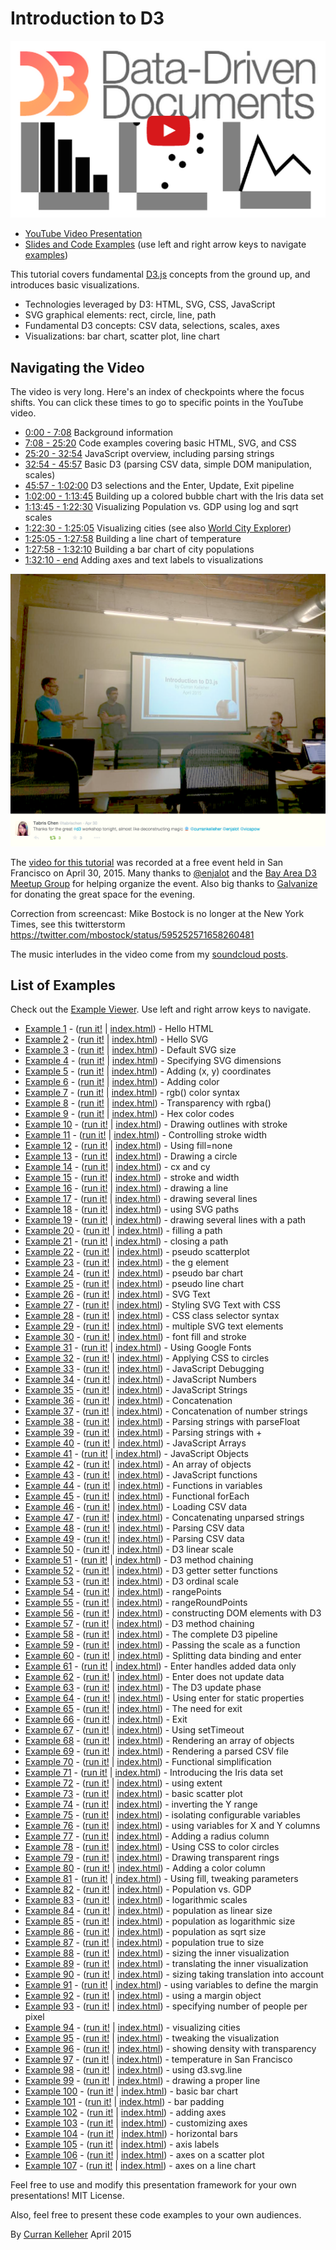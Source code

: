 # Introduction to D3

[![](D3Thumbnail.png)](https://www.youtube.com/watch?v=8jvoTV54nXw)

 * [YouTube Video Presentation](https://www.youtube.com/watch?v=8jvoTV54nXw)
 * [Slides and Code Examples](http://curran.github.io/screencasts/introToD3/examples/viewer/#/) (use left and right arrow keys to navigate [examples](http://curran.github.io/screencasts/introToD3/examples/viewer/#/1))

This tutorial covers fundamental [D3.js](http://d3js.org/) concepts from the ground up, and introduces basic visualizations.

 * Technologies leveraged by D3: HTML, SVG, CSS, JavaScript
 * SVG graphical elements: rect, circle, line, path
 * Fundamental D3 concepts: CSV data, selections, scales, axes
 * Visualizations: bar chart, scatter plot, line chart

## Navigating the Video

The video is very long. Here's an index of checkpoints where the focus shifts. You can click these times to go to specific points in the YouTube video.

 * [0:00 - 7:08](https://youtu.be/8jvoTV54nXw) Background information
 * [7:08 - 25:20](https://youtu.be/8jvoTV54nXw?t=7m8s) Code examples covering basic HTML, SVG, and CSS
 * [25:20 - 32:54](https://youtu.be/8jvoTV54nXw?t=25m20s) JavaScript overview, including parsing strings
 * [32:54 - 45:57](https://youtu.be/8jvoTV54nXw?t=32m54s) Basic D3 (parsing CSV data, simple DOM manipulation, scales)
 * [45:57 - 1:02:00](https://youtu.be/8jvoTV54nXw?t=45m57s) D3 selections and the Enter, Update, Exit pipeline
 * [1:02:00 - 1:13:45](https://youtu.be/8jvoTV54nXw?t=1h2m) Building up a colored bubble chart with the Iris data set
 * [1:13:45 - 1:22:30](https://youtu.be/8jvoTV54nXw?t=1h13m45s) Visualizing Population vs. GDP using log and sqrt scales
 * [1:22:30 - 1:25:05](https://youtu.be/8jvoTV54nXw?t=1h22m30s) Visualizing cities (see also [World City Explorer](http://bl.ocks.org/curran/752b97cef3f880a813ab))
 * [1:25:05 - 1:27:58](https://youtu.be/8jvoTV54nXw?t=1h25m5s) Building a line chart of temperature
 * [1:27:58 - 1:32:10](https://youtu.be/8jvoTV54nXw?t=1h27m58s) Building a bar chart of city populations
 * [1:32:10 - end](https://youtu.be/8jvoTV54nXw?t=1h32m10s) Adding axes and text labels to visualizations

![](picFromEvent.png)

The [video for this tutorial](http://www.galvanize.com/) was recorded at a free event held in San Francisco on April 30, 2015. Many thanks to [@enjalot](https://twitter.com/enjalot) and the [Bay Area D3 Meetup Group](http://www.meetup.com/Bay-Area-d3-User-Group/) for helping organize the event. Also big thanks to [Galvanize](http://www.galvanize.com/) for donating the great space for the evening.

Correction from screencast: Mike Bostock is no longer at the New York Times, see this twitterstorm https://twitter.com/mbostock/status/595252571658260481

The music interludes in the video come from my [soundcloud posts](https://soundcloud.com/curran).

## List of Examples

Check out the [Example Viewer](http://curran.github.io/screencasts/introToD3/examples/viewer/#/1). Use left and right arrow keys to navigate.

 * [Example 1](http://curran.github.io/screencasts/introToD3/examples/viewer/#/1) - ([run it!](http://curran.github.io/screencasts/introToD3/examples/code/snapshot01) | [index.html](http://curran.github.io/screencasts/introToD3/examples/viewer/#/1/index.html)) - Hello HTML
 * [Example 2](http://curran.github.io/screencasts/introToD3/examples/viewer/#/2) - ([run it!](http://curran.github.io/screencasts/introToD3/examples/code/snapshot02) | [index.html](http://curran.github.io/screencasts/introToD3/examples/viewer/#/2/index.html)) - Hello SVG
 * [Example 3](http://curran.github.io/screencasts/introToD3/examples/viewer/#/3) - ([run it!](http://curran.github.io/screencasts/introToD3/examples/code/snapshot03) | [index.html](http://curran.github.io/screencasts/introToD3/examples/viewer/#/3/index.html)) - Default SVG size
 * [Example 4](http://curran.github.io/screencasts/introToD3/examples/viewer/#/4) - ([run it!](http://curran.github.io/screencasts/introToD3/examples/code/snapshot04) | [index.html](http://curran.github.io/screencasts/introToD3/examples/viewer/#/4/index.html)) - Specifying SVG dimensions
 * [Example 5](http://curran.github.io/screencasts/introToD3/examples/viewer/#/5) - ([run it!](http://curran.github.io/screencasts/introToD3/examples/code/snapshot05) | [index.html](http://curran.github.io/screencasts/introToD3/examples/viewer/#/5/index.html)) - Adding (x, y) coordinates
 * [Example 6](http://curran.github.io/screencasts/introToD3/examples/viewer/#/6) - ([run it!](http://curran.github.io/screencasts/introToD3/examples/code/snapshot06) | [index.html](http://curran.github.io/screencasts/introToD3/examples/viewer/#/6/index.html)) - Adding color
 * [Example 7](http://curran.github.io/screencasts/introToD3/examples/viewer/#/7) - ([run it!](http://curran.github.io/screencasts/introToD3/examples/code/snapshot07) | [index.html](http://curran.github.io/screencasts/introToD3/examples/viewer/#/7/index.html)) - rgb() color syntax
 * [Example 8](http://curran.github.io/screencasts/introToD3/examples/viewer/#/8) - ([run it!](http://curran.github.io/screencasts/introToD3/examples/code/snapshot08) | [index.html](http://curran.github.io/screencasts/introToD3/examples/viewer/#/8/index.html)) - Transparency with rgba()
 * [Example 9](http://curran.github.io/screencasts/introToD3/examples/viewer/#/9) - ([run it!](http://curran.github.io/screencasts/introToD3/examples/code/snapshot09) | [index.html](http://curran.github.io/screencasts/introToD3/examples/viewer/#/9/index.html)) - Hex color codes
 * [Example 10](http://curran.github.io/screencasts/introToD3/examples/viewer/#/10) - ([run it!](http://curran.github.io/screencasts/introToD3/examples/code/snapshot10) | [index.html](http://curran.github.io/screencasts/introToD3/examples/viewer/#/10/index.html)) - Drawing outlines with stroke
 * [Example 11](http://curran.github.io/screencasts/introToD3/examples/viewer/#/11) - ([run it!](http://curran.github.io/screencasts/introToD3/examples/code/snapshot11) | [index.html](http://curran.github.io/screencasts/introToD3/examples/viewer/#/11/index.html)) - Controlling stroke width
 * [Example 12](http://curran.github.io/screencasts/introToD3/examples/viewer/#/12) - ([run it!](http://curran.github.io/screencasts/introToD3/examples/code/snapshot12) | [index.html](http://curran.github.io/screencasts/introToD3/examples/viewer/#/12/index.html)) - Using fill=none
 * [Example 13](http://curran.github.io/screencasts/introToD3/examples/viewer/#/13) - ([run it!](http://curran.github.io/screencasts/introToD3/examples/code/snapshot13) | [index.html](http://curran.github.io/screencasts/introToD3/examples/viewer/#/13/index.html)) - Drawing a circle
 * [Example 14](http://curran.github.io/screencasts/introToD3/examples/viewer/#/14) - ([run it!](http://curran.github.io/screencasts/introToD3/examples/code/snapshot14) | [index.html](http://curran.github.io/screencasts/introToD3/examples/viewer/#/14/index.html)) - cx and cy
 * [Example 15](http://curran.github.io/screencasts/introToD3/examples/viewer/#/15) - ([run it!](http://curran.github.io/screencasts/introToD3/examples/code/snapshot15) | [index.html](http://curran.github.io/screencasts/introToD3/examples/viewer/#/15/index.html)) - stroke and width
 * [Example 16](http://curran.github.io/screencasts/introToD3/examples/viewer/#/16) - ([run it!](http://curran.github.io/screencasts/introToD3/examples/code/snapshot16) | [index.html](http://curran.github.io/screencasts/introToD3/examples/viewer/#/16/index.html)) - drawing a line
 * [Example 17](http://curran.github.io/screencasts/introToD3/examples/viewer/#/17) - ([run it!](http://curran.github.io/screencasts/introToD3/examples/code/snapshot17) | [index.html](http://curran.github.io/screencasts/introToD3/examples/viewer/#/17/index.html)) - drawing several lines
 * [Example 18](http://curran.github.io/screencasts/introToD3/examples/viewer/#/18) - ([run it!](http://curran.github.io/screencasts/introToD3/examples/code/snapshot18) | [index.html](http://curran.github.io/screencasts/introToD3/examples/viewer/#/18/index.html)) - using SVG paths
 * [Example 19](http://curran.github.io/screencasts/introToD3/examples/viewer/#/19) - ([run it!](http://curran.github.io/screencasts/introToD3/examples/code/snapshot19) | [index.html](http://curran.github.io/screencasts/introToD3/examples/viewer/#/19/index.html)) - drawing several lines with a path
 * [Example 20](http://curran.github.io/screencasts/introToD3/examples/viewer/#/20) - ([run it!](http://curran.github.io/screencasts/introToD3/examples/code/snapshot20) | [index.html](http://curran.github.io/screencasts/introToD3/examples/viewer/#/20/index.html)) - filling a path
 * [Example 21](http://curran.github.io/screencasts/introToD3/examples/viewer/#/21) - ([run it!](http://curran.github.io/screencasts/introToD3/examples/code/snapshot21) | [index.html](http://curran.github.io/screencasts/introToD3/examples/viewer/#/21/index.html)) - closing a path
 * [Example 22](http://curran.github.io/screencasts/introToD3/examples/viewer/#/22) - ([run it!](http://curran.github.io/screencasts/introToD3/examples/code/snapshot22) | [index.html](http://curran.github.io/screencasts/introToD3/examples/viewer/#/22/index.html)) - pseudo scatterplot
 * [Example 23](http://curran.github.io/screencasts/introToD3/examples/viewer/#/23) - ([run it!](http://curran.github.io/screencasts/introToD3/examples/code/snapshot23) | [index.html](http://curran.github.io/screencasts/introToD3/examples/viewer/#/23/index.html)) - the g element
 * [Example 24](http://curran.github.io/screencasts/introToD3/examples/viewer/#/24) - ([run it!](http://curran.github.io/screencasts/introToD3/examples/code/snapshot24) | [index.html](http://curran.github.io/screencasts/introToD3/examples/viewer/#/24/index.html)) - pseudo bar chart
 * [Example 25](http://curran.github.io/screencasts/introToD3/examples/viewer/#/25) - ([run it!](http://curran.github.io/screencasts/introToD3/examples/code/snapshot25) | [index.html](http://curran.github.io/screencasts/introToD3/examples/viewer/#/25/index.html)) - pseudo line chart
 * [Example 26](http://curran.github.io/screencasts/introToD3/examples/viewer/#/26) - ([run it!](http://curran.github.io/screencasts/introToD3/examples/code/snapshot26) | [index.html](http://curran.github.io/screencasts/introToD3/examples/viewer/#/26/index.html)) - SVG Text
 * [Example 27](http://curran.github.io/screencasts/introToD3/examples/viewer/#/27) - ([run it!](http://curran.github.io/screencasts/introToD3/examples/code/snapshot27) | [index.html](http://curran.github.io/screencasts/introToD3/examples/viewer/#/27/index.html)) - Styling SVG Text with CSS
 * [Example 28](http://curran.github.io/screencasts/introToD3/examples/viewer/#/28) - ([run it!](http://curran.github.io/screencasts/introToD3/examples/code/snapshot28) | [index.html](http://curran.github.io/screencasts/introToD3/examples/viewer/#/28/index.html)) - CSS class selector syntax
 * [Example 29](http://curran.github.io/screencasts/introToD3/examples/viewer/#/29) - ([run it!](http://curran.github.io/screencasts/introToD3/examples/code/snapshot29) | [index.html](http://curran.github.io/screencasts/introToD3/examples/viewer/#/29/index.html)) - multiple SVG text elements
 * [Example 30](http://curran.github.io/screencasts/introToD3/examples/viewer/#/30) - ([run it!](http://curran.github.io/screencasts/introToD3/examples/code/snapshot30) | [index.html](http://curran.github.io/screencasts/introToD3/examples/viewer/#/30/index.html)) - font fill and stroke
 * [Example 31](http://curran.github.io/screencasts/introToD3/examples/viewer/#/31) - ([run it!](http://curran.github.io/screencasts/introToD3/examples/code/snapshot31) | [index.html](http://curran.github.io/screencasts/introToD3/examples/viewer/#/31/index.html)) - Using Google Fonts
 * [Example 32](http://curran.github.io/screencasts/introToD3/examples/viewer/#/32) - ([run it!](http://curran.github.io/screencasts/introToD3/examples/code/snapshot32) | [index.html](http://curran.github.io/screencasts/introToD3/examples/viewer/#/32/index.html)) - Applying CSS to circles
 * [Example 33](http://curran.github.io/screencasts/introToD3/examples/viewer/#/33) - ([run it!](http://curran.github.io/screencasts/introToD3/examples/code/snapshot33) | [index.html](http://curran.github.io/screencasts/introToD3/examples/viewer/#/33/index.html)) - JavaScript Debugging
 * [Example 34](http://curran.github.io/screencasts/introToD3/examples/viewer/#/34) - ([run it!](http://curran.github.io/screencasts/introToD3/examples/code/snapshot34) | [index.html](http://curran.github.io/screencasts/introToD3/examples/viewer/#/34/index.html)) - JavaScript Numbers
 * [Example 35](http://curran.github.io/screencasts/introToD3/examples/viewer/#/35) - ([run it!](http://curran.github.io/screencasts/introToD3/examples/code/snapshot35) | [index.html](http://curran.github.io/screencasts/introToD3/examples/viewer/#/35/index.html)) - JavaScript Strings
 * [Example 36](http://curran.github.io/screencasts/introToD3/examples/viewer/#/36) - ([run it!](http://curran.github.io/screencasts/introToD3/examples/code/snapshot36) | [index.html](http://curran.github.io/screencasts/introToD3/examples/viewer/#/36/index.html)) - Concatenation
 * [Example 37](http://curran.github.io/screencasts/introToD3/examples/viewer/#/37) - ([run it!](http://curran.github.io/screencasts/introToD3/examples/code/snapshot37) | [index.html](http://curran.github.io/screencasts/introToD3/examples/viewer/#/37/index.html)) - Concatenation of number strings
 * [Example 38](http://curran.github.io/screencasts/introToD3/examples/viewer/#/38) - ([run it!](http://curran.github.io/screencasts/introToD3/examples/code/snapshot38) | [index.html](http://curran.github.io/screencasts/introToD3/examples/viewer/#/38/index.html)) - Parsing strings with parseFloat
 * [Example 39](http://curran.github.io/screencasts/introToD3/examples/viewer/#/39) - ([run it!](http://curran.github.io/screencasts/introToD3/examples/code/snapshot39) | [index.html](http://curran.github.io/screencasts/introToD3/examples/viewer/#/39/index.html)) - Parsing strings with +
 * [Example 40](http://curran.github.io/screencasts/introToD3/examples/viewer/#/40) - ([run it!](http://curran.github.io/screencasts/introToD3/examples/code/snapshot40) | [index.html](http://curran.github.io/screencasts/introToD3/examples/viewer/#/40/index.html)) - JavaScript Arrays
 * [Example 41](http://curran.github.io/screencasts/introToD3/examples/viewer/#/41) - ([run it!](http://curran.github.io/screencasts/introToD3/examples/code/snapshot41) | [index.html](http://curran.github.io/screencasts/introToD3/examples/viewer/#/41/index.html)) - JavaScript Objects
 * [Example 42](http://curran.github.io/screencasts/introToD3/examples/viewer/#/42) - ([run it!](http://curran.github.io/screencasts/introToD3/examples/code/snapshot42) | [index.html](http://curran.github.io/screencasts/introToD3/examples/viewer/#/42/index.html)) - An array of objects
 * [Example 43](http://curran.github.io/screencasts/introToD3/examples/viewer/#/43) - ([run it!](http://curran.github.io/screencasts/introToD3/examples/code/snapshot43) | [index.html](http://curran.github.io/screencasts/introToD3/examples/viewer/#/43/index.html)) - JavaScript functions
 * [Example 44](http://curran.github.io/screencasts/introToD3/examples/viewer/#/44) - ([run it!](http://curran.github.io/screencasts/introToD3/examples/code/snapshot44) | [index.html](http://curran.github.io/screencasts/introToD3/examples/viewer/#/44/index.html)) - Functions in variables
 * [Example 45](http://curran.github.io/screencasts/introToD3/examples/viewer/#/45) - ([run it!](http://curran.github.io/screencasts/introToD3/examples/code/snapshot45) | [index.html](http://curran.github.io/screencasts/introToD3/examples/viewer/#/45/index.html)) - Functional forEach
 * [Example 46](http://curran.github.io/screencasts/introToD3/examples/viewer/#/46) - ([run it!](http://curran.github.io/screencasts/introToD3/examples/code/snapshot46) | [index.html](http://curran.github.io/screencasts/introToD3/examples/viewer/#/46/index.html)) - Loading CSV data
 * [Example 47](http://curran.github.io/screencasts/introToD3/examples/viewer/#/47) - ([run it!](http://curran.github.io/screencasts/introToD3/examples/code/snapshot47) | [index.html](http://curran.github.io/screencasts/introToD3/examples/viewer/#/47/index.html)) - Concatenating unparsed strings
 * [Example 48](http://curran.github.io/screencasts/introToD3/examples/viewer/#/48) - ([run it!](http://curran.github.io/screencasts/introToD3/examples/code/snapshot48) | [index.html](http://curran.github.io/screencasts/introToD3/examples/viewer/#/48/index.html)) - Parsing CSV data
 * [Example 49](http://curran.github.io/screencasts/introToD3/examples/viewer/#/49) - ([run it!](http://curran.github.io/screencasts/introToD3/examples/code/snapshot49) | [index.html](http://curran.github.io/screencasts/introToD3/examples/viewer/#/49/index.html)) - Parsing CSV data
 * [Example 50](http://curran.github.io/screencasts/introToD3/examples/viewer/#/50) - ([run it!](http://curran.github.io/screencasts/introToD3/examples/code/snapshot50) | [index.html](http://curran.github.io/screencasts/introToD3/examples/viewer/#/50/index.html)) - D3 linear scale
 * [Example 51](http://curran.github.io/screencasts/introToD3/examples/viewer/#/51) - ([run it!](http://curran.github.io/screencasts/introToD3/examples/code/snapshot51) | [index.html](http://curran.github.io/screencasts/introToD3/examples/viewer/#/51/index.html)) - D3 method chaining
 * [Example 52](http://curran.github.io/screencasts/introToD3/examples/viewer/#/52) - ([run it!](http://curran.github.io/screencasts/introToD3/examples/code/snapshot52) | [index.html](http://curran.github.io/screencasts/introToD3/examples/viewer/#/52/index.html)) - D3 getter setter functions
 * [Example 53](http://curran.github.io/screencasts/introToD3/examples/viewer/#/53) - ([run it!](http://curran.github.io/screencasts/introToD3/examples/code/snapshot53) | [index.html](http://curran.github.io/screencasts/introToD3/examples/viewer/#/53/index.html)) - D3 ordinal scale
 * [Example 54](http://curran.github.io/screencasts/introToD3/examples/viewer/#/54) - ([run it!](http://curran.github.io/screencasts/introToD3/examples/code/snapshot54) | [index.html](http://curran.github.io/screencasts/introToD3/examples/viewer/#/54/index.html)) - rangePoints
 * [Example 55](http://curran.github.io/screencasts/introToD3/examples/viewer/#/55) - ([run it!](http://curran.github.io/screencasts/introToD3/examples/code/snapshot55) | [index.html](http://curran.github.io/screencasts/introToD3/examples/viewer/#/55/index.html)) - rangeRoundPoints
 * [Example 56](http://curran.github.io/screencasts/introToD3/examples/viewer/#/56) - ([run it!](http://curran.github.io/screencasts/introToD3/examples/code/snapshot56) | [index.html](http://curran.github.io/screencasts/introToD3/examples/viewer/#/56/index.html)) - constructing DOM elements with D3
 * [Example 57](http://curran.github.io/screencasts/introToD3/examples/viewer/#/57) - ([run it!](http://curran.github.io/screencasts/introToD3/examples/code/snapshot57) | [index.html](http://curran.github.io/screencasts/introToD3/examples/viewer/#/57/index.html)) - D3 method chaining
 * [Example 58](http://curran.github.io/screencasts/introToD3/examples/viewer/#/58) - ([run it!](http://curran.github.io/screencasts/introToD3/examples/code/snapshot58) | [index.html](http://curran.github.io/screencasts/introToD3/examples/viewer/#/58/index.html)) - The complete D3 pipeline
 * [Example 59](http://curran.github.io/screencasts/introToD3/examples/viewer/#/59) - ([run it!](http://curran.github.io/screencasts/introToD3/examples/code/snapshot59) | [index.html](http://curran.github.io/screencasts/introToD3/examples/viewer/#/59/index.html)) - Passing the scale as a function
 * [Example 60](http://curran.github.io/screencasts/introToD3/examples/viewer/#/60) - ([run it!](http://curran.github.io/screencasts/introToD3/examples/code/snapshot60) | [index.html](http://curran.github.io/screencasts/introToD3/examples/viewer/#/60/index.html)) - Splitting data binding and enter
 * [Example 61](http://curran.github.io/screencasts/introToD3/examples/viewer/#/61) - ([run it!](http://curran.github.io/screencasts/introToD3/examples/code/snapshot61) | [index.html](http://curran.github.io/screencasts/introToD3/examples/viewer/#/61/index.html)) - Enter handles added data only
 * [Example 62](http://curran.github.io/screencasts/introToD3/examples/viewer/#/62) - ([run it!](http://curran.github.io/screencasts/introToD3/examples/code/snapshot62) | [index.html](http://curran.github.io/screencasts/introToD3/examples/viewer/#/62/index.html)) - Enter does not update data
 * [Example 63](http://curran.github.io/screencasts/introToD3/examples/viewer/#/63) - ([run it!](http://curran.github.io/screencasts/introToD3/examples/code/snapshot63) | [index.html](http://curran.github.io/screencasts/introToD3/examples/viewer/#/63/index.html)) - The D3 update phase
 * [Example 64](http://curran.github.io/screencasts/introToD3/examples/viewer/#/64) - ([run it!](http://curran.github.io/screencasts/introToD3/examples/code/snapshot64) | [index.html](http://curran.github.io/screencasts/introToD3/examples/viewer/#/64/index.html)) - Using enter for static properties
 * [Example 65](http://curran.github.io/screencasts/introToD3/examples/viewer/#/65) - ([run it!](http://curran.github.io/screencasts/introToD3/examples/code/snapshot65) | [index.html](http://curran.github.io/screencasts/introToD3/examples/viewer/#/65/index.html)) - The need for exit
 * [Example 66](http://curran.github.io/screencasts/introToD3/examples/viewer/#/66) - ([run it!](http://curran.github.io/screencasts/introToD3/examples/code/snapshot66) | [index.html](http://curran.github.io/screencasts/introToD3/examples/viewer/#/66/index.html)) - Exit
 * [Example 67](http://curran.github.io/screencasts/introToD3/examples/viewer/#/67) - ([run it!](http://curran.github.io/screencasts/introToD3/examples/code/snapshot67) | [index.html](http://curran.github.io/screencasts/introToD3/examples/viewer/#/67/index.html)) - Using setTimeout
 * [Example 68](http://curran.github.io/screencasts/introToD3/examples/viewer/#/68) - ([run it!](http://curran.github.io/screencasts/introToD3/examples/code/snapshot68) | [index.html](http://curran.github.io/screencasts/introToD3/examples/viewer/#/68/index.html)) - Rendering an array of objects
 * [Example 69](http://curran.github.io/screencasts/introToD3/examples/viewer/#/69) - ([run it!](http://curran.github.io/screencasts/introToD3/examples/code/snapshot69) | [index.html](http://curran.github.io/screencasts/introToD3/examples/viewer/#/69/index.html)) - Rendering a parsed CSV file
 * [Example 70](http://curran.github.io/screencasts/introToD3/examples/viewer/#/70) - ([run it!](http://curran.github.io/screencasts/introToD3/examples/code/snapshot70) | [index.html](http://curran.github.io/screencasts/introToD3/examples/viewer/#/70/index.html)) - Functional simplification
 * [Example 71](http://curran.github.io/screencasts/introToD3/examples/viewer/#/71) - ([run it!](http://curran.github.io/screencasts/introToD3/examples/code/snapshot71) | [index.html](http://curran.github.io/screencasts/introToD3/examples/viewer/#/71/index.html)) - Introducing the Iris data set
 * [Example 72](http://curran.github.io/screencasts/introToD3/examples/viewer/#/72) - ([run it!](http://curran.github.io/screencasts/introToD3/examples/code/snapshot72) | [index.html](http://curran.github.io/screencasts/introToD3/examples/viewer/#/72/index.html)) - using extent
 * [Example 73](http://curran.github.io/screencasts/introToD3/examples/viewer/#/73) - ([run it!](http://curran.github.io/screencasts/introToD3/examples/code/snapshot73) | [index.html](http://curran.github.io/screencasts/introToD3/examples/viewer/#/73/index.html)) - basic scatter plot
 * [Example 74](http://curran.github.io/screencasts/introToD3/examples/viewer/#/74) - ([run it!](http://curran.github.io/screencasts/introToD3/examples/code/snapshot74) | [index.html](http://curran.github.io/screencasts/introToD3/examples/viewer/#/74/index.html)) - inverting the Y range
 * [Example 75](http://curran.github.io/screencasts/introToD3/examples/viewer/#/75) - ([run it!](http://curran.github.io/screencasts/introToD3/examples/code/snapshot75) | [index.html](http://curran.github.io/screencasts/introToD3/examples/viewer/#/75/index.html)) - isolating configurable variables
 * [Example 76](http://curran.github.io/screencasts/introToD3/examples/viewer/#/76) - ([run it!](http://curran.github.io/screencasts/introToD3/examples/code/snapshot76) | [index.html](http://curran.github.io/screencasts/introToD3/examples/viewer/#/76/index.html)) - using variables for X and Y columns
 * [Example 77](http://curran.github.io/screencasts/introToD3/examples/viewer/#/77) - ([run it!](http://curran.github.io/screencasts/introToD3/examples/code/snapshot77) | [index.html](http://curran.github.io/screencasts/introToD3/examples/viewer/#/77/index.html)) - Adding a radius column
 * [Example 78](http://curran.github.io/screencasts/introToD3/examples/viewer/#/78) - ([run it!](http://curran.github.io/screencasts/introToD3/examples/code/snapshot78) | [index.html](http://curran.github.io/screencasts/introToD3/examples/viewer/#/78/index.html)) - Using CSS to color circles
 * [Example 79](http://curran.github.io/screencasts/introToD3/examples/viewer/#/79) - ([run it!](http://curran.github.io/screencasts/introToD3/examples/code/snapshot79) | [index.html](http://curran.github.io/screencasts/introToD3/examples/viewer/#/79/index.html)) - Drawing transparent rings
 * [Example 80](http://curran.github.io/screencasts/introToD3/examples/viewer/#/80) - ([run it!](http://curran.github.io/screencasts/introToD3/examples/code/snapshot80) | [index.html](http://curran.github.io/screencasts/introToD3/examples/viewer/#/80/index.html)) - Adding a color column
 * [Example 81](http://curran.github.io/screencasts/introToD3/examples/viewer/#/81) - ([run it!](http://curran.github.io/screencasts/introToD3/examples/code/snapshot81) | [index.html](http://curran.github.io/screencasts/introToD3/examples/viewer/#/81/index.html)) - Using fill, tweaking parameters
 * [Example 82](http://curran.github.io/screencasts/introToD3/examples/viewer/#/82) - ([run it!](http://curran.github.io/screencasts/introToD3/examples/code/snapshot82) | [index.html](http://curran.github.io/screencasts/introToD3/examples/viewer/#/82/index.html)) - Population vs. GDP
 * [Example 83](http://curran.github.io/screencasts/introToD3/examples/viewer/#/83) - ([run it!](http://curran.github.io/screencasts/introToD3/examples/code/snapshot83) | [index.html](http://curran.github.io/screencasts/introToD3/examples/viewer/#/83/index.html)) - logarithmic scales
 * [Example 84](http://curran.github.io/screencasts/introToD3/examples/viewer/#/84) - ([run it!](http://curran.github.io/screencasts/introToD3/examples/code/snapshot84) | [index.html](http://curran.github.io/screencasts/introToD3/examples/viewer/#/84/index.html)) - population as linear size
 * [Example 85](http://curran.github.io/screencasts/introToD3/examples/viewer/#/85) - ([run it!](http://curran.github.io/screencasts/introToD3/examples/code/snapshot85) | [index.html](http://curran.github.io/screencasts/introToD3/examples/viewer/#/85/index.html)) - population as logarithmic size
 * [Example 86](http://curran.github.io/screencasts/introToD3/examples/viewer/#/86) - ([run it!](http://curran.github.io/screencasts/introToD3/examples/code/snapshot86) | [index.html](http://curran.github.io/screencasts/introToD3/examples/viewer/#/86/index.html)) - population as sqrt size
 * [Example 87](http://curran.github.io/screencasts/introToD3/examples/viewer/#/87) - ([run it!](http://curran.github.io/screencasts/introToD3/examples/code/snapshot87) | [index.html](http://curran.github.io/screencasts/introToD3/examples/viewer/#/87/index.html)) - population true to size
 * [Example 88](http://curran.github.io/screencasts/introToD3/examples/viewer/#/88) - ([run it!](http://curran.github.io/screencasts/introToD3/examples/code/snapshot88) | [index.html](http://curran.github.io/screencasts/introToD3/examples/viewer/#/88/index.html)) - sizing the inner visualization
 * [Example 89](http://curran.github.io/screencasts/introToD3/examples/viewer/#/89) - ([run it!](http://curran.github.io/screencasts/introToD3/examples/code/snapshot89) | [index.html](http://curran.github.io/screencasts/introToD3/examples/viewer/#/89/index.html)) - translating the inner visualization
 * [Example 90](http://curran.github.io/screencasts/introToD3/examples/viewer/#/90) - ([run it!](http://curran.github.io/screencasts/introToD3/examples/code/snapshot90) | [index.html](http://curran.github.io/screencasts/introToD3/examples/viewer/#/90/index.html)) - sizing taking translation into account
 * [Example 91](http://curran.github.io/screencasts/introToD3/examples/viewer/#/91) - ([run it!](http://curran.github.io/screencasts/introToD3/examples/code/snapshot91) | [index.html](http://curran.github.io/screencasts/introToD3/examples/viewer/#/91/index.html)) - using variables to define the margin
 * [Example 92](http://curran.github.io/screencasts/introToD3/examples/viewer/#/92) - ([run it!](http://curran.github.io/screencasts/introToD3/examples/code/snapshot92) | [index.html](http://curran.github.io/screencasts/introToD3/examples/viewer/#/92/index.html)) - using a margin object
 * [Example 93](http://curran.github.io/screencasts/introToD3/examples/viewer/#/93) - ([run it!](http://curran.github.io/screencasts/introToD3/examples/code/snapshot93) | [index.html](http://curran.github.io/screencasts/introToD3/examples/viewer/#/93/index.html)) - specifying number of people per pixel
 * [Example 94](http://curran.github.io/screencasts/introToD3/examples/viewer/#/94) - ([run it!](http://curran.github.io/screencasts/introToD3/examples/code/snapshot94) | [index.html](http://curran.github.io/screencasts/introToD3/examples/viewer/#/94/index.html)) - visualizing cities
 * [Example 95](http://curran.github.io/screencasts/introToD3/examples/viewer/#/95) - ([run it!](http://curran.github.io/screencasts/introToD3/examples/code/snapshot95) | [index.html](http://curran.github.io/screencasts/introToD3/examples/viewer/#/95/index.html)) - tweaking the visualization
 * [Example 96](http://curran.github.io/screencasts/introToD3/examples/viewer/#/96) - ([run it!](http://curran.github.io/screencasts/introToD3/examples/code/snapshot96) | [index.html](http://curran.github.io/screencasts/introToD3/examples/viewer/#/96/index.html)) - showing density with transparency
 * [Example 97](http://curran.github.io/screencasts/introToD3/examples/viewer/#/97) - ([run it!](http://curran.github.io/screencasts/introToD3/examples/code/snapshot97) | [index.html](http://curran.github.io/screencasts/introToD3/examples/viewer/#/97/index.html)) - temperature in San Francisco
 * [Example 98](http://curran.github.io/screencasts/introToD3/examples/viewer/#/98) - ([run it!](http://curran.github.io/screencasts/introToD3/examples/code/snapshot98) | [index.html](http://curran.github.io/screencasts/introToD3/examples/viewer/#/98/index.html)) - using d3.svg.line
 * [Example 99](http://curran.github.io/screencasts/introToD3/examples/viewer/#/99) - ([run it!](http://curran.github.io/screencasts/introToD3/examples/code/snapshot99) | [index.html](http://curran.github.io/screencasts/introToD3/examples/viewer/#/99/index.html)) - drawing a proper line
 * [Example 100](http://curran.github.io/screencasts/introToD3/examples/viewer/#/100) - ([run it!](http://curran.github.io/screencasts/introToD3/examples/code/snapshot100) | [index.html](http://curran.github.io/screencasts/introToD3/examples/viewer/#/100/index.html)) - basic bar chart
 * [Example 101](http://curran.github.io/screencasts/introToD3/examples/viewer/#/101) - ([run it!](http://curran.github.io/screencasts/introToD3/examples/code/snapshot101) | [index.html](http://curran.github.io/screencasts/introToD3/examples/viewer/#/101/index.html)) - bar padding
 * [Example 102](http://curran.github.io/screencasts/introToD3/examples/viewer/#/102) - ([run it!](http://curran.github.io/screencasts/introToD3/examples/code/snapshot102) | [index.html](http://curran.github.io/screencasts/introToD3/examples/viewer/#/102/index.html)) - adding axes
 * [Example 103](http://curran.github.io/screencasts/introToD3/examples/viewer/#/103) - ([run it!](http://curran.github.io/screencasts/introToD3/examples/code/snapshot103) | [index.html](http://curran.github.io/screencasts/introToD3/examples/viewer/#/103/index.html)) - customizing axes
 * [Example 104](http://curran.github.io/screencasts/introToD3/examples/viewer/#/104) - ([run it!](http://curran.github.io/screencasts/introToD3/examples/code/snapshot104) | [index.html](http://curran.github.io/screencasts/introToD3/examples/viewer/#/104/index.html)) - horizontal bars
 * [Example 105](http://curran.github.io/screencasts/introToD3/examples/viewer/#/105) - ([run it!](http://curran.github.io/screencasts/introToD3/examples/code/snapshot105) | [index.html](http://curran.github.io/screencasts/introToD3/examples/viewer/#/105/index.html)) - axis labels
 * [Example 106](http://curran.github.io/screencasts/introToD3/examples/viewer/#/106) - ([run it!](http://curran.github.io/screencasts/introToD3/examples/code/snapshot106) | [index.html](http://curran.github.io/screencasts/introToD3/examples/viewer/#/106/index.html)) - axes on a scatter plot
 * [Example 107](http://curran.github.io/screencasts/introToD3/examples/viewer/#/107) - ([run it!](http://curran.github.io/screencasts/introToD3/examples/code/snapshot107) | [index.html](http://curran.github.io/screencasts/introToD3/examples/viewer/#/107/index.html)) - axes on a line chart

Feel free to use and modify this presentation framework for your own presentations! MIT License.

Also, feel free to present these code examples to your own audiences.

By [Curran Kelleher](https://github.com/curran/portfolio) April 2015
